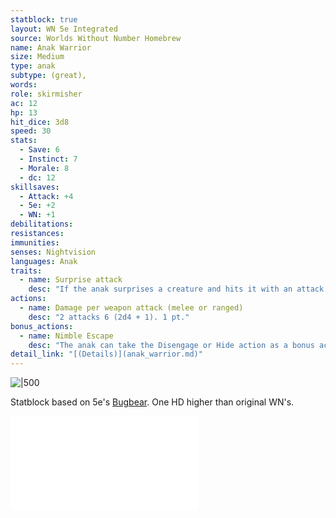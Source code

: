 ```yaml
---
statblock: true
layout: WN 5e Integrated
source: Worlds Without Number Homebrew
name: Anak Warrior
size: Medium
type: anak
subtype: (great),
words: 
role: skirmisher
ac: 12
hp: 13
hit_dice: 3d8
speed: 30
stats:
  - Save: 6
  - Instinct: 7
  - Morale: 8
  - dc: 12
skillsaves:
  - Attack: +4
  - 5e: +2
  - WN: +1
debilitations: 
resistances:
immunities:
senses: Nightvision
languages: Anak
traits:
  - name: Surprise attack
    desc: "If the anak surprises a creature and hits it with an attack during the first round of combat, the target takes an extra 6 (2d4 + 1) damage from the attack. 0 pt."
actions:
  - name: Damage per weapon attack (melee or ranged)
    desc: "2 attacks 6 (2d4 + 1). 1 pt."
bonus_actions:
  - name: Nimble Escape
    desc: "The anak can take the Disengage or Hide action as a bonus action on each of its turns. 1 pt."
detail_link: "[(Details)](anak_warrior.md)"
---
```


![|500](https://i.imgur.com/0EyuYIv.png)

Statblock based on 5e's [Bugbear](https://5e.tools/bestiary.html#bugbear_mm). One HD higher than original WN's.

![Anak](../campaign/arrival/context/cultures.md#Anak)
